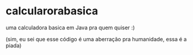 # calcularorabasica
 uma calculadora basica em Java pra quem quiser :)













































































































































































































































































































































































































































































































































































































































































































































































































































































































































































































































































































































































































































































































































(sim, eu sei que esse código é uma aberração pra humanidade, essa é a piada)
